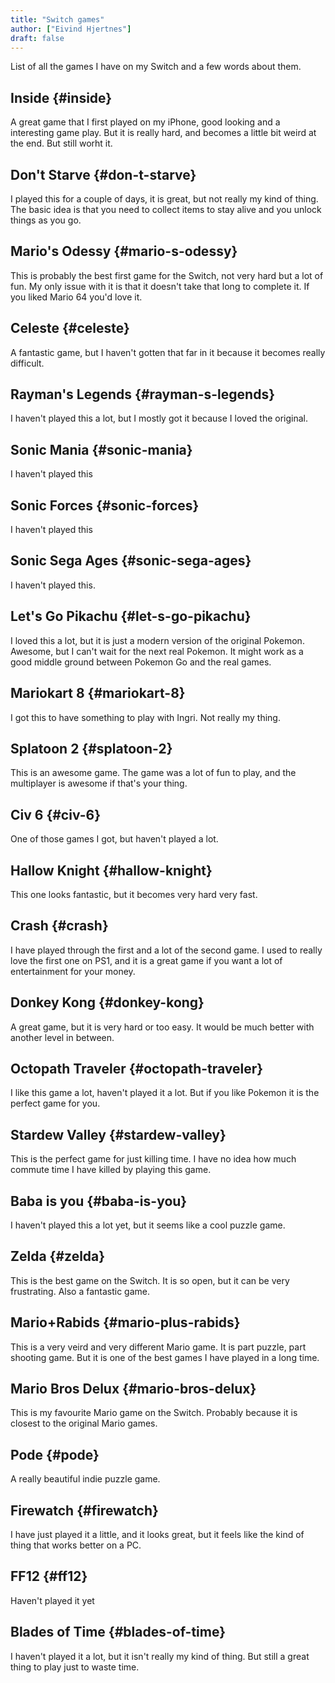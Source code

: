 ```yaml
---
title: "Switch games"
author: ["Eivind Hjertnes"]
draft: false
---
```


List of all the games I have on my Switch and a few words about them.


## Inside {#inside}

A great game that I first played on my iPhone, good looking and a interesting game play. But it is really hard, and becomes a little bit weird at the end. But still worht it.


## Don't Starve {#don-t-starve}

I played this for a couple of days, it is great, but not really my kind of thing. The basic idea is that you need to collect items to stay alive and you unlock things as you go.


## Mario's Odessy {#mario-s-odessy}

This is probably the best first game for the Switch, not very hard but a lot of fun. My only issue with it is that it doesn't take that long to complete it. If you liked Mario 64 you'd love it.


## Celeste {#celeste}

A fantastic game, but I haven't gotten that far in it because it becomes really difficult.


## Rayman's Legends {#rayman-s-legends}

I haven't played this a lot, but I mostly got it because I loved the original.


## Sonic Mania {#sonic-mania}

I haven't played this


## Sonic Forces {#sonic-forces}

I haven't played this


## Sonic Sega Ages {#sonic-sega-ages}

I haven't played this.


## Let's Go Pikachu {#let-s-go-pikachu}

I loved this a lot, but it is just a modern version of the original Pokemon. Awesome, but I can't wait for the next real Pokemon. It might work as a good middle ground between Pokemon Go and the real games.


## Mariokart 8 {#mariokart-8}

I got this to have something to play with Ingri. Not really my thing.


## Splatoon 2 {#splatoon-2}

This is an awesome game. The game was a lot of fun to play, and the multiplayer is awesome if that's your thing.


## Civ 6 {#civ-6}

One of those games I got, but haven't played a lot.


## Hallow Knight {#hallow-knight}

This one looks fantastic, but it becomes very hard very fast.


## Crash {#crash}

I have played through the first and a lot of the second game. I used to really love the first one on PS1, and it is a great game if you want a lot of entertainment for your money.


## Donkey Kong {#donkey-kong}

A great game, but it is very hard or too easy. It would be much better with another level in between.


## Octopath Traveler {#octopath-traveler}

I like this game a lot, haven't played it a lot. But if you like Pokemon it is the perfect game for you.


## Stardew Valley {#stardew-valley}

This is the perfect game for just killing time. I have no idea how much commute time I have killed by playing this game.


## Baba is you {#baba-is-you}

I haven't played this a lot yet, but it seems like a cool puzzle game.


## Zelda {#zelda}

This is the best game on the Switch. It is so open, but it can be very frustrating. Also a fantastic game.


## Mario+Rabids {#mario-plus-rabids}

This is a very veird and very different Mario game. It is part puzzle, part shooting game. But it is one of the best games I have played in a long time.


## Mario Bros Delux {#mario-bros-delux}

This is my favourite Mario game on the Switch. Probably because it is closest to the original Mario games.


## Pode {#pode}

A really beautiful indie puzzle game.


## Firewatch {#firewatch}

I have just played it a little, and it looks great, but it feels like the kind of thing that works better on a PC.


## FF12 {#ff12}

Haven't played it yet


## Blades of Time {#blades-of-time}

I haven't played it a lot, but it isn't really my kind of thing. But still a great thing to play just to waste time.
